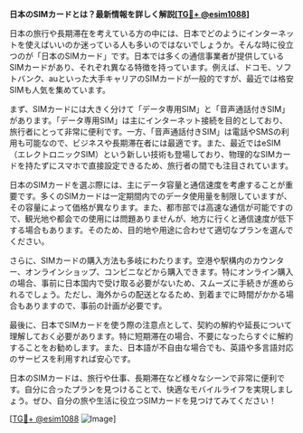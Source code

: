 **日本のSIMカードとは？最新情報を詳しく解説[[TG💪+ @esim1088](https://t.me/s/esim1088)]**

日本の旅行や長期滞在を考えている方の中には、日本でどのようにインターネットを使えばいいのか迷っている人も多いのではないでしょうか。そんな時に役立つのが「日本のSIMカード」です。日本では多くの通信事業者が提供しているSIMカードがあり、それぞれ異なる特徴を持っています。例えば、ドコモ、ソフトバンク、auといった大手キャリアのSIMカードが一般的ですが、最近では格安SIMも人気を集めています。

まず、SIMカードには大きく分けて「データ専用SIM」と「音声通話付きSIM」があります。「データ専用SIM」は主にインターネット接続を目的としており、旅行者にとって非常に便利です。一方、「音声通話付きSIM」は電話やSMSの利用も可能なので、ビジネスや長期滞在者には最適です。また、最近ではeSIM（エレクトロニックSIM）という新しい技術も登場しており、物理的なSIMカードを持たずにスマホで直接設定できるため、旅行者の間でも注目されています。

日本のSIMカードを選ぶ際には、主にデータ容量と通信速度を考慮することが重要です。多くのSIMカードは一定期間内でのデータ使用量を制限していますが、その容量によって価格が異なります。また、都市部では高速な通信が可能ですので、観光地や都会での使用には問題ありませんが、地方に行くと通信速度が低下する場合もあります。そのため、目的地や用途に合わせて適切なプランを選んでください。

さらに、SIMカードの購入方法も多岐にわたります。空港や駅構内のカウンター、オンラインショップ、コンビニなどから購入できます。特にオンライン購入の場合、事前に日本国内で受け取る必要がないため、スムーズに手続きが進められるでしょう。ただし、海外からの配送となるため、到着までに時間がかかる場合もありますので、事前の計画が必要です。

最後に、日本でSIMカードを使う際の注意点として、契約の解約や延長について理解しておく必要があります。特に短期滞在の場合、不要になったらすぐに解約することをお勧めします。また、日本語が不自由な場合でも、英語や多言語対応のサービスを利用すれば安心です。

日本のSIMカードは、旅行や仕事、長期滞在など様々なシーンで非常に便利です。自分に合ったプランを見つけることで、快適なモバイルライフを実現しましょう。ぜひ、自分の旅や生活に役立つSIMカードを見つけてみてください！

[[TG💪+ @esim1088](https://t.me/s/esim1088) ![Image](https://i.postimg.cc/Y0z9fWf4/image.png)]